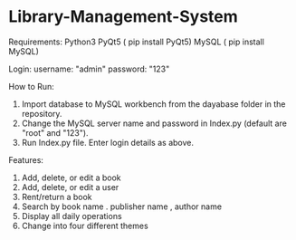# Library-Management-System
Requirements:
      Python3
      PyQt5 ( pip install PyQt5)
      MySQL ( pip install MySQL)
      
      
Login: 
    username: "admin"
    password: "123"
    
How to Run: 
  1. Import database to MySQL workbench from the dayabase folder in the repository.
  2. Change the MySQL server name and password in Index.py (default are "root" and "123").
  3. Run Index.py file. Enter login details as above.

Features: 
  1. Add, delete, or edit a book
  2. Add, delete, or edit a user
  3. Rent/return a book
  4. Search by book name . publisher name , author name
  5. Display all daily operations
  6. Change into four different themes
    
